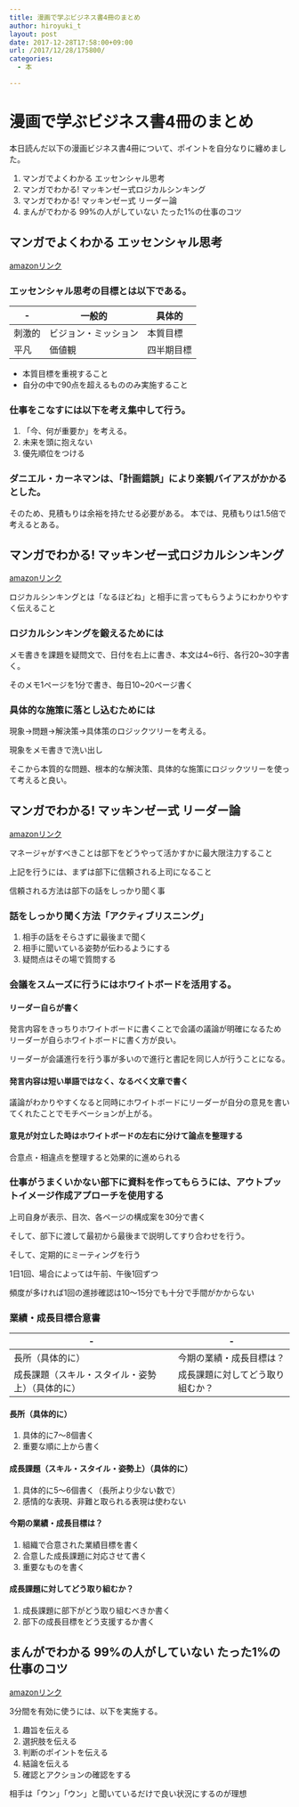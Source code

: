```yaml
---
title: 漫画で学ぶビジネス書4冊のまとめ
author: hiroyuki_t
layout: post
date: 2017-12-28T17:58:00+09:00
url: /2017/12/28/175800/
categories:
  - 本

---
```


# 漫画で学ぶビジネス書4冊のまとめ
本日読んだ以下の漫画ビジネス書4冊について、ポイントを自分なりに纏めました。

1. マンガでよくわかる エッセンシャル思考
2. マンガでわかる! マッキンゼー式ロジカルシンキング
3. マンガでわかる! マッキンゼー式 リーダー論
4. まんがでわかる 99%の人がしていない たった1%の仕事のコツ

## マンガでよくわかる エッセンシャル思考
[amazonリンク](https://www.amazon.co.jp/dp/4761272465/)

### エッセンシャル思考の目標とは以下である。

|  -  |  一般的  |  具体的  |
| ---- | ---- | ---- |
|  刺激的  |  ビジョン・ミッション  |  本質目標  |
|  平凡  |  価値観  |  四半期目標  |


- 本質目標を重視すること
- 自分の中で90点を超えるもののみ実施すること

### 仕事をこなすには以下を考え集中して行う。

1. 「今、何が重要か」を考える。
2. 未来を頭に抱えない
3. 優先順位をつける


### ダニエル・カーネマンは、「計画錯誤」により楽観バイアスがかかるとした。


そのため、見積もりは余裕を持たせる必要がある。
本では、見積もりは1.5倍で考えるとある。

## マンガでわかる! マッキンゼー式ロジカルシンキング
[amazonリンク](https://www.amazon.co.jp/dp/4800241243/)

ロジカルシンキングとは「なるほどね」と相手に言ってもらうようにわかりやすく伝えること

### ロジカルシンキングを鍛えるためには
メモ書きを課題を疑問文で、日付を右上に書き、本文は4~6行、各行20~30字書く。

そのメモ1ページを1分で書き、毎日10~20ページ書く

### 具体的な施策に落とし込むためには
現象→問題→解決策→具体策のロジックツリーを考える。

現象をメモ書きで洗い出し

そこから本質的な問題、根本的な解決策、具体的な施策にロジックツリーを使って考えると良い。

## マンガでわかる! マッキンゼー式 リーダー論
[amazonリンク](https://www.amazon.co.jp/dp/480024823X/)

マネージャがすべきことは部下をどうやって活かすかに最大限注力すること

上記を行うには、まずは部下に信頼される上司になること

信頼される方法は部下の話をしっかり聞く事

### 話をしっかり聞く方法「アクティブリスニング」
1. 相手の話をそらさずに最後まで聞く
2. 相手に聞いている姿勢が伝わるようにする
3. 疑問点はその場で質問する

### 会議をスムーズに行うにはホワイトボードを活用する。

#### リーダー自らが書く

発言内容をきっちりホワイトボードに書くことで会議の議論が明確になるため
リーダーが自らホワイトボードに書く方が良い。

リーダーが会議進行を行う事が多いので進行と書記を同じ人が行うことになる。

#### 発言内容は短い単語ではなく、なるべく文章で書く
議論がわかりやすくなると同時にホワイトボードにリーダーが自分の意見を書いてくれたことでモチベーションが上がる。

#### 意見が対立した時はホワイトボードの左右に分けて論点を整理する
合意点・相違点を整理すると効果的に進められる

### 仕事がうまくいかない部下に資料を作ってもらうには、アウトプットイメージ作成アプローチを使用する
上司自身が表示、目次、各ページの構成案を30分で書く

そして、部下に渡して最初から最後まで説明してすり合わせを行う。


そして、定期的にミーティングを行う

1日1回、場合によっては午前、午後1回ずつ

頻度が多ければ1回の進捗確認は10〜15分でも十分で手間がかからない

### 業績・成長目標合意書


|  -  |  -  |
| ---- | ---- |
|  長所（具体的に）  |  今期の業績・成長目標は？   |
|  成長課題（スキル・スタイル・姿勢上）（具体的に）  |  成長課題に対してどう取り組むか？  |

#### 長所（具体的に）
1. 具体的に7〜8個書く
2.  重要な順に上から書く

#### 成長課題（スキル・スタイル・姿勢上）（具体的に）
1. 具体的に5〜6個書く（長所より少ない数で）
2. 感情的な表現、非難と取られる表現は使わない

#### 今期の業績・成長目標は？
1. 組織で合意された業績目標を書く
2. 合意した成長課題に対応させて書く
3. 重要なものを書く

#### 成長課題に対してどう取り組むか？
1. 成長課題に部下がどう取り組むべきか書く
2. 部下の成長目標をどう支援するか書く

## まんがでわかる 99%の人がしていない たった1%の仕事のコツ
[amazonリンク](https://www.amazon.co.jp/dp/4799321587/)

3分間を有効に使うには、以下を実施する。

1. 趣旨を伝える
2. 選択肢を伝える
3. 判断のポイントを伝える
4. 結論を伝える
5. 確認とアクションの確認をする

相手は「ウン」「ウン」と聞いているだけで良い状況にするのが理想
